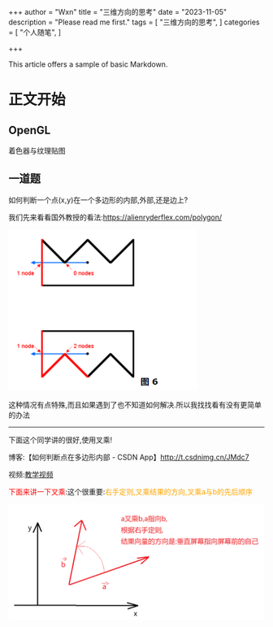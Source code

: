 +++
author = "Wxn"
title = "三维方向的思考"
date = "2023-11-05"
description = "Please read me first."
tags = [
	"三维方向的思考",
]
categories = [
    "个人随笔",
]

+++

This article offers a sample of basic Markdown.
<!--more-->

# 正文开始

## OpenGL

着色器与纹理贴图

## 一道题

如何判断一个点(x,y)在一个多边形的内部,外部,还是边上?

我们先来看看国外教授的看法:https://alienryderflex.com/polygon/

![1699178621524](图片/1699178621524.png)

这种情况有点特殊,而且如果遇到了也不知道如何解决.所以我找找看有没有更简单的办法

----

下面这个同学讲的很好,使用叉乘!

博客:【如何判断点在多边形内部 - CSDN App】http://t.csdnimg.cn/JMdc7

视频:[教学视频](https://www.bilibili.com/video/BV1FD4y1i7Dy/?share_source=copy_web&vd_source=9a022d27a757e495adc6e15743c4ec1d)

<font color=red>下面来讲一下叉乘</font>:这个很重要:<font color=orange>右手定则,叉乘结果的方向,叉乘a与b的先后顺序</font>

![1699198980225](图片/1699198980225.png)